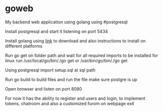 # goweb

My backend web application using golang using #postgresql

Install postgresql and start it listening on port 5434

Install golang using <a href="https://golang.org/dl/">link</a> to download and also instructions to install on different platforms

Run go get on folder path and wait for all required imports to be installed for linux run /usr/local/go/bin/./go get or /usr/bin/go/bin/./go get

Using postgresql import setup.sql at sql path

Run go build to build files and run the file make sure postgre is up

Open browser and listen on port 8080

For now it has the ability to register and users and login, to implement tokens, chatroom and also a customized furom on webpage exit